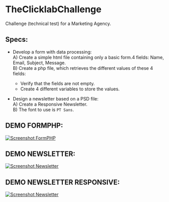 # TheClicklabChallenge  
Challenge (technical test) for a Marketing Agency.  

## Specs:  
 - Develop a form with data processing:  
	A) Create a simple html file containing only a basic form.4 fields: Name, Email, Subject, Message.  
	B)  Create a php file, which retrieves the different values of these 4 fields:
	* Verify that the fields are not empty.  
	* Create 4 different variables to store the values.  
	
 - Design a newsletter based on a PSD file:  
 	A) Create a Responsive Newsletter.  
    B) The font to use is `PT Sans`.  
    
## DEMO FORMPHP:  
[![Screenshot FormPHP](https://i.gyazo.com/9865b42ae701933720071e5eaff265cb.gif)](http://gyazo.com/9865b42ae701933720071e5eaff265cb)

## DEMO NEWSLETTER:  
[![Screenshot Newsletter](https://i.gyazo.com/7079d01e56f5e26af5cafdf9d699eddc.gif)](http://gyazo.com/7079d01e56f5e26af5cafdf9d699eddc)  

## DEMO NEWSLETTER RESPONSIVE:    
[![Screenshot Newsletter](https://i.gyazo.com/397459afb21cd3d453e796491b35c4cc.gif)](https://gyazo.com/397459afb21cd3d453e796491b35c4cc)